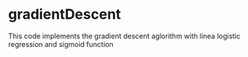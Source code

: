# gradientDescent
This code implements the gradient descent aglorithm with linea logistic regression and sigmoid function
